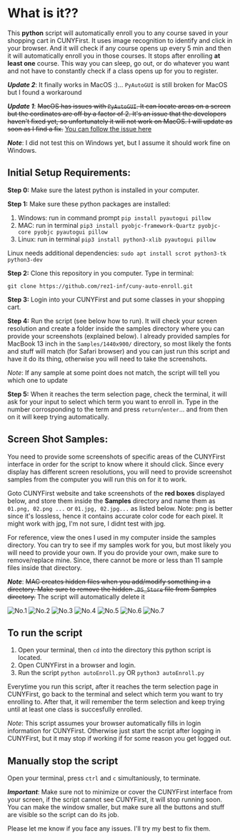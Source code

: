 # What is it??

This **python** script will automatically enroll you to any course saved in your shopping cart in CUNYFirst.
It uses image recognition to identify and click in your browser. And it will check if any course opens up every 5 min and then it will automatically enroll you in those courses.
It stops after enrolling **at least one** course.
This way you can sleep, go out, or do whatever you want and not have to constantly check if a class opens up for you to register.


***Update 2***: It finally works in MacOS :)... `PyAutoGUI` is still broken for MacOS but I found a workaround

***Update 1***: ~~MacOS has issues with `PyAutoGUI`. It can locate areas on a screen but the cordinates are off by a factor of 2. It's an issue that the developers haven't fixed yet, so unfortunately it will not work on MacOS. I will update as soon as I find a fix.~~ [You can follow the issue here](https://github.com/asweigart/pyautogui/issues/589#issue-924442603)

***Note***: I did not test this on Windows yet, but I assume it should work fine on Windows.


## Initial Setup Requirements:

**Step 0:**
Make sure the latest python is installed in your computer.

**Step 1:**
Make sure these python packages are installed:

 1. Windows: run in command prompt `pip install pyautogui pillow`
 2. MAC: run in terminal `pip3 install pyobjc-framework-Quartz pyobjc-core pyobjc pyautogui pillow`
 3. Linux: run in terminal `pip3 install python3-xlib pyautogui pillow`
 
 Linux needs additional dependencies: `sudo apt install scrot python3-tk python3-dev`

**Step 2:**
Clone this repository in you computer. Type in terminal:

`git clone https://github.com/rez1-inf/cuny-auto-enroll.git`

**Step 3:**
Login into your CUNYFirst and put some classes in your shopping cart.

**Step 4:**
Run the script (see below how to run). It will check your screen resolution and create a folder inside the samples directory where you can provide your screenshots (explained below). I already provided samples for MacBook 13 inch in the `Samples/1440x900/` directory, so most likely the fonts and stuff will match (for Safari browser) and you can just run this script and have it do its thing, otherwise you will need to take the screenshots.

*Note*: If any sample at some point does not match, the script will tell you which one to update

**Step 5:**
When it reaches the term selection page, check the terminal, it will ask for your input to select which term you want to enroll in. Type in the number corrosponding to the term and press `return`/`enter`... and from then on it will keep trying automatically.

## Screen Shot Samples:
You need to provide some screenshots of specific areas of the CUNYFirst interface in order for the script to know where it should click. Since every display has different screen resolutions, you will need to provide screenshot samples from the computer you will run this on for it to work.

Goto CUNYFirst website and take screenshots of the **red boxes** displayed below, and store them inside the **Samples** directory and name them as `01.png, 02.png ...` or `01.jpg, 02.jpg...` as listed below. Note: png is better since it's lossless, hence it contains accurate color code for each pixel. It might work with jpg, I'm not sure, I didnt test with jpg.

For reference, view the ones I used in my computer inside the samples directory. You can try to see if my samples work for you, but most likely you will need to provide your own. If you do provide your own, make sure to remove/replace mine. Since, there cannot be more or less than 11 sample files inside that directory.

***Note***: ~~MAC creates hidden files when you add/modify something in a directory. Make sure to remove the hidden `.DS_Store` file from Samples directory.~~ The script will automatically delete it

![No.1](https://github.com/rez1-inf/cuny-auto-enroll/blob/main/Required%20Screen%20Shots/1.png)
![No.2](https://github.com/rez1-inf/cuny-auto-enroll/blob/main/Required%20Screen%20Shots/2.png)
![No.3](https://github.com/rez1-inf/cuny-auto-enroll/blob/main/Required%20Screen%20Shots/3.png)
![No.4](https://github.com/rez1-inf/cuny-auto-enroll/blob/main/Required%20Screen%20Shots/4.png)
![No.5](https://github.com/rez1-inf/cuny-auto-enroll/blob/main/Required%20Screen%20Shots/5.png)
![No.6](https://github.com/rez1-inf/cuny-auto-enroll/blob/main/Required%20Screen%20Shots/6.png)
![No.7](https://github.com/rez1-inf/cuny-auto-enroll/blob/main/Required%20Screen%20Shots/7.png)

## To run the script

 1. Open your terminal, then `cd` into the directory this python script is located.
 2. Open CUNYFirst in a browser and login.
 3. Run the script `python autoEnroll.py` OR `python3 autoEnroll.py`

Everytime you run this script, after it reaches the term selection page in CUNYFirst, go back to the terminal and select which term you want to try enrolling to. After that, it will remember the term selection and keep trying until at least one class is succesfully enrolled.

*Note*: This script assumes your browser automatically fills in login information for CUNYFirst. Otherwise just start the script after logging in CUNYFirst, but it may stop if working if for some reason you get logged out.

## Manually stop the script
Open your terminal, press `ctrl` and `c` simultaniously, to terminate.

***Important***: Make sure not to minimize or cover the CUNYFirst interface from your screen, if the script cannot see CUNYFirst, it will stop running soon. You can make the window smaller, but make sure all the buttons and stuff are visible so the script can do its job.

Please let me know if you face any issues. I'll try my best to fix them.
